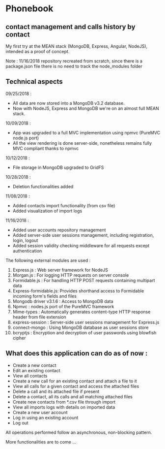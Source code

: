 # Phonebook

## contact management and calls history by contact

My first try at the MEAN stack (MongoDB, Express, Angular, NodeJS), intended as a proof of concept.

Note : 11/16/2018 repository recreated from scratch, since there is a package.json file there is no need to track the node_modules folder

## Technical aspects

09/25/2018 :

- All data are now stored into a MongoDB v3.2 database.
- Now with NodeJS, Express and MongoDB we're on an almost full MEAN stack.

10/09/2018 :

- App was upgraded to a full MVC implementation using npmvc (PureMVC node.js port)
- All the view rendering is done server-side, nonetheless remains fully MVC compliant thanks to npmvc

10/12/2018 :
- File storage in MongoDB upgraded to GridFS

10/28/2018 :
- Deletion functionalities added

11/08/2018 :
- Added contacts import functionality (from csv file)
- Added visualization of import logs

11/16/2018 :
- Added user accounts repository management
- Added server-side user sessions management, including registration, login, logout
- Added session validity checking middleware for all requests except authentication

The following external modules are used :

1. Express.js : Web server framework for NodeJS
2. Morgan.js : For logging HTTP requests on server console
3. Formidable.js : For handling HTTP POST requests containing multipart data
4. Express-formidable.js: Provides shorthand access to Formidable incoming form's fields and files 
5. Mongodb driver v3.1.6 : Access to MongoDB data
6. Npmvc : nodes.js port of the PureMVC framework
7. Mime-types : Automatically generates content-type HTTP response header from file extension
8. express-session : Server-side user sessions management for Express.js
9. connect-mongo : Using MongoDB database as user sessions store
10. bcryptjs : Encryption and decryption of user passwords using blowfish cipher

## What does this application can do as of now :

- Create a new contact
- Edit an existing contact
- View all contacts
- Create a new call for an existing contact and attach a file to it
- View all calls for a given contact and access the attached files
- Delete a call and its attached file if present
- Delete a contact, all its calls and all matching attached files
- Create new contacts from *.csv file through import
- View all imports logs with details on imported data
- Create a new user account
- Log in using an existing account
- Log out

All operations performed follow an asynchronous, non-blocking pattern.

More functionalities are to come ...